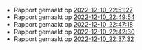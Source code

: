 * Rapport gemaakt op [2022-12-10_22:51:27](rapport/2022-12-10_22-51-27.md) 
* Rapport gemaakt op [2022-12-10_22:49:54](rapport/2022-12-10_22-49-54.md) 
* Rapport gemaakt op [2022-12-10_22:47:18](rapport/2022-12-10_22-47-18.md) 
* Rapport gemaakt op [2022-12-10_22:42:30](rapport/2022-12-10_22-42-30.md) 
* Rapport gemaakt op [2022-12-10_22:37:32](rapport/2022-12-10_22-37-32.md) 



